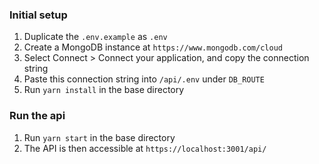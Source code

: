 
### Initial setup
1. Duplicate the `.env.example` as `.env`
1. Create a MongoDB instance at `https://www.mongodb.com/cloud`
1. Select Connect > Connect your application, and copy the connection string
1. Paste this connection string into `/api/.env` under `DB_ROUTE`
1. Run `yarn install` in the base directory

### Run the api
1. Run `yarn start` in the base directory
1. The API is then accessible at `https://localhost:3001/api/`
